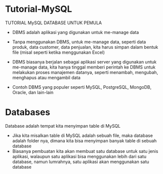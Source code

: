 # Tutorial-MySQL

TUTORIAL MySQL DATABASE UNTUK PEMULA

- DBMS adalah aplikasi yang digunakan untuk me-manage data

- Tanpa menggunakan DBMS, untuk me-manage data, seperti data produk, data customer, data penjualan, 
  kita harus simpan dalam bentuk file (misal seperti ketika menggunakan Excel)
  
- DBMS biasanya berjalan sebagai aplikasi server yang digunakan untuk me-manage data, 
  kita hanya tinggal memberi perintah ke DBMS untuk melakukan proses manajemen datanya, 
  seperti menambah, mengubah, menghapus atau mengambil data
  
- Contoh DBMS yang populer seperti MySQL, PostgreSQL, MongoDB, Oracle, dan lain-lain


# Databases

Database adalah tempat kita menyimpan table di MySQL
- Jika kita misalkan table di MySQL adalah sebuah file, 
  maka database adalah folder nya, dimana kita bisa menyimpan banyak table di sebuah database
- Biasanya pembuatan kita akan membuat satu database untuk satu jenis aplikasi, 
  walaupun satu aplikasi bisa menggunakan lebih dari satu database, 
  namun lumrahnya, satu aplikasi akan menggunakan satu database


